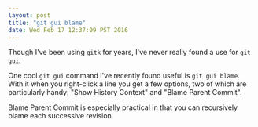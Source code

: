```yaml
---
layout: post
title: "git gui blame"
date: Wed Feb 17 12:37:09 PST 2016
---
```


Though I've been using `gitk` for years, I've never really found a use for
`git gui`.

One cool `git gui` command I've recently found useful is `git gui blame`.
With it when you right-click a line you get a few options, two of which
are particularly handy: "Show History Context" and "Blame Parent Commit".

Blame Parent Commit is especially practical in that you can recursively
blame each successive revision.
